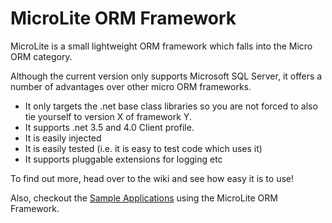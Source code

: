 MicroLite ORM Framework
=========

MicroLite is a small lightweight ORM framework which falls into the Micro ORM category.

Although the current version only supports Microsoft SQL Server, it offers a number of advantages over other micro ORM frameworks.

* It only targets the .net base class libraries so you are not forced to also tie yourself to version X of framework Y.
* It supports .net 3.5 and 4.0 Client profile.
* It is easily injected
* It is easily tested (i.e. it is easy to test code which uses it)
* It supports pluggable extensions for logging etc

To find out more, head over to the wiki and see how easy it is to use!

Also, checkout the [Sample Applications](https://github.com/TrevorPilley/MicroLite.Samples) using the MicroLite ORM Framework.